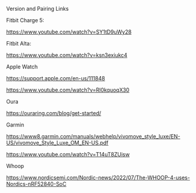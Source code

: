 Version and Pairing Links

Fitbit Charge 5: 

https://www.youtube.com/watch?v=SY1tD9uWy28

Fitbit Alta: 

https://www.youtube.com/watch?v=ksn3exiukc4


Apple Watch

https://support.apple.com/en-us/111848

https://www.youtube.com/watch?v=Rl0kquoqX30


Oura

https://ouraring.com/blog/get-started/


Garmin

https://www8.garmin.com/manuals/webhelp/vivomove_style_luxe/EN-US/vivomove_Style_Luxe_OM_EN-US.pdf

https://www.youtube.com/watch?v=T14uT8ZUisw


Whoop

https://www.nordicsemi.com/Nordic-news/2022/07/The-WHOOP-4-uses-Nordics-nRF52840-SoC
